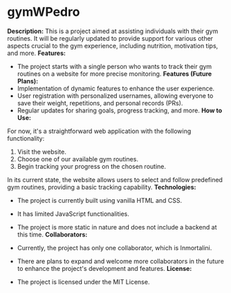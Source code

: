 # gymWPedro
**Description:** This is a project aimed at assisting individuals with their gym routines. It will be regularly updated to provide support for various other aspects crucial to the gym experience, including nutrition, motivation tips, and more.
**Features:**
- The project starts with a single person who wants to track their gym routines on a website for more precise monitoring.
**Features (Future Plans):**
- Implementation of dynamic features to enhance the user experience.
- User registration with personalized usernames, allowing everyone to save their weight, repetitions, and personal records (PRs).
- Regular updates for sharing goals, progress tracking, and more.
**How to Use:**

For now, it's a straightforward web application with the following functionality:

1. Visit the website.
2. Choose one of our available gym routines.
3. Begin tracking your progress on the chosen routine.

In its current state, the website allows users to select and follow predefined gym routines, providing a basic tracking capability.
**Technologies:**

- The project is currently built using vanilla HTML and CSS.
- It has limited JavaScript functionalities.
- The project is more static in nature and does not include a backend at this time.
**Collaborators:**

- Currently, the project has only one collaborator, which is Inmortalini.
- There are plans to expand and welcome more collaborators in the future to enhance the project's development and features.
**License:**

- The project is licensed under the MIT License.



